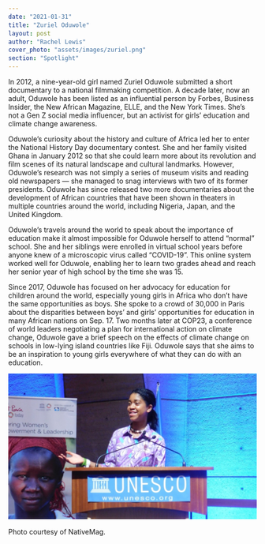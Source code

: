 ```yaml
---
date: "2021-01-31"
title: "Zuriel Oduwole"
layout: post
author: "Rachel Lewis"
cover_photo: "assets/images/zuriel.png"
section: "Spotlight"
---
```


In 2012, a nine-year-old girl named Zuriel Oduwole submitted a short documentary to a national filmmaking competition. A decade later, now an adult, Oduwole has been listed as an influential person by Forbes, Business Insider, the New African Magazine, ELLE, and the New York Times. She’s not a Gen Z social media influencer, but an activist for girls’ education and climate change awareness.

Oduwole’s curiosity about the history and culture of Africa led her to enter the National History Day documentary contest. She and her family visited Ghana in January 2012 so that she could learn more about its revolution and film scenes of its natural landscape and cultural landmarks. However, Oduwole’s research was not simply a series of museum visits and reading old newspapers — she managed to snag interviews with two of its former presidents. Oduwole has since released two more documentaries about the development of African countries that have been shown in theaters in multiple countries around the world, including Nigeria, Japan, and the United Kingdom.

Oduwole’s travels around the world to speak about the importance of education make it almost impossible for Oduwole herself to attend “normal” school. She and her siblings were enrolled in virtual school years before anyone knew of a microscopic virus called “COVID-19”. This online system worked well for Oduwole, enabling her to learn two grades ahead and reach her senior year of high school by the time she was 15.

Since 2017, Oduwole has focused on her advocacy for education for children around the world, especially young girls in Africa who don’t have the same opportunities as boys. She spoke to a crowd of 30,000 in Paris about the disparities between boys’ and girls’ opportunities for education in many African nations on Sep. 17. Two months later at COP23, a conference of world leaders negotiating a plan for international action on climate change, Oduwole gave a brief speech on the effects of climate change on schools in low-lying island countries like Fiji. Oduwole says that she aims to be an inspiration to young girls everywhere of what they can do with an education.

![zuriel1](/assets/images/zuriel1.jpg)

Photo courtesy of NativeMag.
